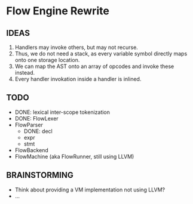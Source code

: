 
Flow Engine Rewrite
===================

IDEAS
-----

1. Handlers may invoke others, but may not recurse.
2. Thus, we do not need a stack, as every variable symbol directly maps onto one storage location.
3. We can map the AST onto an array of opcodes and invoke these instead.
4. Every handler invokation inside a handler is inlined.

TODO
----

- DONE: lexical inter-scope tokenization
- DONE: FlowLexer
- FlowParser
  - DONE: decl
  - expr
  - stmt
- FlowBackend
- FlowMachine (aka FlowRunner, still using LLVM)

BRAINSTORMING
-------------

- Think about providing a VM implementation not using LLVM?
- ...
